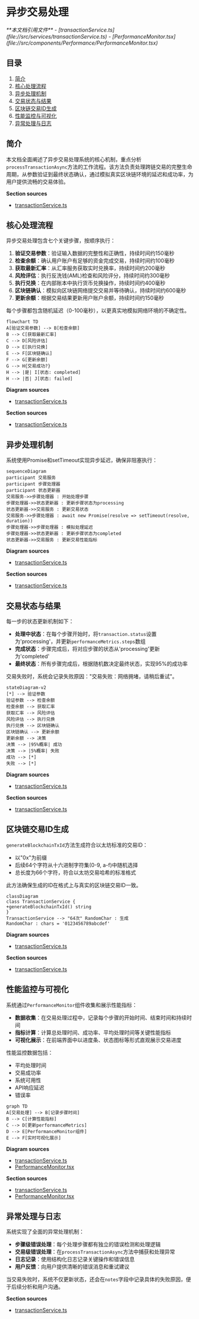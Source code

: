 # 异步交易处理

<cite>
**本文档引用文件**  
- [transactionService.ts](file://src/services/transactionService.ts)
- [PerformanceMonitor.tsx](file://src/components/Performance/PerformanceMonitor.tsx)
</cite>

## 目录
1. [简介](#简介)
2. [核心处理流程](#核心处理流程)
3. [异步处理机制](#异步处理机制)
4. [交易状态与结果](#交易状态与结果)
5. [区块链交易ID生成](#区块链交易id生成)
6. [性能监控与可视化](#性能监控与可视化)
7. [异常处理与日志](#异常处理与日志)

## 简介
本文档全面阐述了异步交易处理系统的核心机制，重点分析`processTransactionAsync`方法的工作流程。该方法负责处理跨链交易的完整生命周期，从参数验证到最终状态确认，通过模拟真实区块链环境的延迟和成功率，为用户提供流畅的交易体验。

**Section sources**
- [transactionService.ts](file://src/services/transactionService.ts#L199-L247)

## 核心处理流程
异步交易处理包含七个关键步骤，按顺序执行：

1. **验证交易参数**：验证输入数据的完整性和正确性，持续时间约150毫秒
2. **检查余额**：确认用户账户有足够的资金完成交易，持续时间约100毫秒
3. **获取最新汇率**：从汇率服务获取实时兑换率，持续时间约200毫秒
4. **风险评估**：执行反洗钱(AML)检查和风险评分，持续时间约300毫秒
5. **执行兑换**：在内部账本中执行货币兑换操作，持续时间约400毫秒
6. **区块链确认**：模拟向区块链网络提交交易并等待确认，持续时间约600毫秒
7. **更新余额**：根据交易结果更新用户账户余额，持续时间约150毫秒

每个步骤都包含随机延迟（0-100毫秒），以更真实地模拟网络环境的不确定性。

```mermaid
flowchart TD
A[验证交易参数] --> B[检查余额]
B --> C[获取最新汇率]
C --> D[风险评估]
D --> E[执行兑换]
E --> F[区块链确认]
F --> G[更新余额]
G --> H{交易成功?}
H --> |是| I[状态: completed]
H --> |否| J[状态: failed]
```

**Diagram sources**
- [transactionService.ts](file://src/services/transactionService.ts#L199-L247)

**Section sources**
- [transactionService.ts](file://src/services/transactionService.ts#L199-L247)

## 异步处理机制
系统使用Promise和setTimeout实现异步延迟，确保非阻塞执行：

```mermaid
sequenceDiagram
participant 交易服务
participant 步骤处理器
participant 状态更新器
交易服务->>步骤处理器 : 开始处理步骤
步骤处理器->>状态更新器 : 更新步骤状态为processing
状态更新器->>交易服务 : 更新交易状态
交易服务->>步骤处理器 : await new Promise(resolve => setTimeout(resolve, duration))
步骤处理器->>步骤处理器 : 模拟处理延迟
步骤处理器->>状态更新器 : 更新步骤状态为completed
状态更新器->>交易服务 : 更新交易性能指标
```

**Diagram sources**
- [transactionService.ts](file://src/services/transactionService.ts#L199-L247)

**Section sources**
- [transactionService.ts](file://src/services/transactionService.ts#L199-L247)

## 交易状态与结果
每一步的状态更新机制如下：

- **处理中状态**：在每个步骤开始时，将`transaction.status`设置为'processing'，并更新`performanceMetrics.steps`数组
- **完成状态**：步骤完成后，将对应步骤的状态从'processing'更新为'completed'
- **最终状态**：所有步骤完成后，根据随机数决定最终状态，实现95%的成功率

交易失败时，系统会记录失败原因："交易失败：网络拥堵，请稍后重试"。

```mermaid
stateDiagram-v2
[*] --> 验证参数
验证参数 --> 检查余额
检查余额 --> 获取汇率
获取汇率 --> 风险评估
风险评估 --> 执行兑换
执行兑换 --> 区块链确认
区块链确认 --> 更新余额
更新余额 --> 决策
决策 --> |95%概率| 成功
决策 --> |5%概率| 失败
成功 --> [*]
失败 --> [*]
```

**Diagram sources**
- [transactionService.ts](file://src/services/transactionService.ts#L199-L247)

**Section sources**
- [transactionService.ts](file://src/services/transactionService.ts#L199-L247)

## 区块链交易ID生成
`generateBlockchainTxId`方法生成符合以太坊标准的交易ID：

- 以"0x"为前缀
- 后续64个字符从十六进制字符集(0-9, a-f)中随机选择
- 总长度为66个字符，符合以太坊交易哈希的标准格式

此方法确保生成的ID在格式上与真实的区块链交易ID一致。

```mermaid
classDiagram
class TransactionService {
+generateBlockchainTxId() string
}
TransactionService --> "64次" RandomChar : 生成
RandomChar : chars = '0123456789abcdef'
```

**Diagram sources**
- [transactionService.ts](file://src/services/transactionService.ts#L283-L290)

**Section sources**
- [transactionService.ts](file://src/services/transactionService.ts#L283-L290)

## 性能监控与可视化
系统通过`PerformanceMonitor`组件收集和展示性能指标：

- **数据收集**：在交易处理过程中，记录每个步骤的开始时间、结束时间和持续时间
- **指标计算**：计算总处理时间、成功率、平均处理时间等关键性能指标
- **可视化展示**：在前端界面中以进度条、状态图标等形式直观展示交易进度

性能监控数据包括：
- 平均处理时间
- 交易成功率
- 系统可用性
- API响应延迟
- 错误率

```mermaid
graph TD
A[交易处理] --> B[记录步骤时间]
B --> C[计算性能指标]
C --> D[更新performanceMetrics]
D --> E[PerformanceMonitor组件]
E --> F[实时可视化展示]
```

**Diagram sources**
- [transactionService.ts](file://src/services/transactionService.ts#L199-L247)
- [PerformanceMonitor.tsx](file://src/components/Performance/PerformanceMonitor.tsx#L0-L389)

**Section sources**
- [transactionService.ts](file://src/services/transactionService.ts#L199-L247)
- [PerformanceMonitor.tsx](file://src/components/Performance/PerformanceMonitor.tsx#L0-L389)

## 异常处理与日志
系统实现了全面的异常处理机制：

- **步骤级错误处理**：每个处理步骤都有独立的错误检测和处理逻辑
- **交易级错误处理**：在`processTransactionAsync`方法中捕获和处理异常
- **日志记录**：使用结构化日志记录关键操作和错误信息
- **用户反馈**：向用户提供清晰的错误消息和重试建议

当交易失败时，系统不仅更新状态，还会在`notes`字段中记录具体的失败原因，便于后续分析和用户沟通。

**Section sources**
- [transactionService.ts](file://src/services/transactionService.ts#L199-L247)